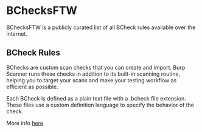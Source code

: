 # BChecksFTW
BChecksFTW is a publicly curated list of all BCheck rules available over the internet.

## BCheck Rules
BChecks are custom scan checks that you can create and import. Burp Scanner runs these checks in addition to its built-in scanning routine, helping you to target your scans and make your testing workflow as efficient as possible.

Each BCheck is defined as a plain text file with a .bcheck file extension. These files use a custom definition language to specify the behavior of the check.

More info [here](https://portswigger.net/burp/documentation/desktop/automated-scanning/bchecks)